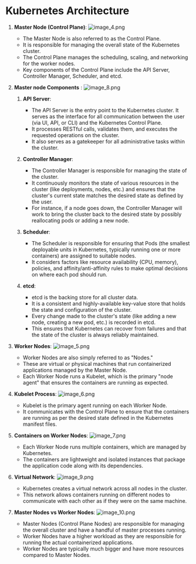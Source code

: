 # Kubernetes Architecture

1. **Master Node (Control Plane)**:
   ![image_4.png](image_4.png)
    - The Master Node is also referred to as the Control Plane.
    - It is responsible for managing the overall state of the Kubernetes cluster.
    - The Control Plane manages the scheduling, scaling, and networking for the worker nodes.
    - Key components of the Control Plane include the API Server, Controller Manager, Scheduler, and etcd.

2. **Master node Components** :
   ![image_8.png](image_8.png)

   1. **API Server**:
       - The API Server is the entry point to the Kubernetes cluster. It serves as the interface for all communication between the user (via UI, API, or CLI) and the Kubernetes Control Plane.
       - It processes RESTful calls, validates them, and executes the requested operations on the cluster.
       - It also serves as a gatekeeper for all administrative tasks within the cluster.

   2. **Controller Manager**:
       - The Controller Manager is responsible for managing the state of the cluster.
       - It continuously monitors the state of various resources in the cluster (like deployments, nodes, etc.) and ensures that the cluster's current state matches the desired state as defined by the user.
       - For instance, if a node goes down, the Controller Manager will work to bring the cluster back to the desired state by possibly reallocating pods or adding a new node.

   3. **Scheduler**:
       - The Scheduler is responsible for ensuring that Pods (the smallest deployable units in Kubernetes, typically running one or more containers) are assigned to suitable nodes.
       - It considers factors like resource availability (CPU, memory), policies, and affinity/anti-affinity rules to make optimal decisions on where each pod should run.

   4. **etcd**:
       - etcd is the backing store for all cluster data.
       - It is a consistent and highly-available key-value store that holds the state and configuration of the cluster.
       - Every change made to the cluster's state (like adding a new node, creating a new pod, etc.) is recorded in etcd.
       - This ensures that Kubernetes can recover from failures and that the state of the cluster is always reliably maintained.
   
3. **Worker Nodes**:
   ![image_5.png](image_5.png)
    - Worker Nodes are also simply referred to as "Nodes."
    - These are virtual or physical machines that run containerized applications managed by the Master Node.
    - Each Worker Node runs a Kubelet, which is the primary "node agent" that ensures the containers are running as expected.

4. **Kubelet Process**:
   ![image_6.png](image_6.png)
    - Kubelet is the primary agent running on each Worker Node.
    - It communicates with the Control Plane to ensure that the containers are running as per the desired state defined in the Kubernetes manifest files.

5. **Containers on Worker Nodes**:
   ![image_7.png](image_7.png)
    - Each Worker Node runs multiple containers, which are managed by Kubernetes.
    - The containers are lightweight and isolated instances that package the application code along with its dependencies.

6. **Virtual Network**:
   ![image_9.png](image_9.png)
    - Kubernetes creates a virtual network across all nodes in the cluster.
    - This network allows containers running on different nodes to communicate with each other as if they were on the same machine.

7. **Master Nodes vs Worker Nodes**:
   ![image_10.png](image_10.png)
    - Master Nodes (Control Plane Nodes) are responsible for managing the overall cluster and have a handful of master processes running.
    - Worker Nodes have a higher workload as they are responsible for running the actual containerized applications.
    - Worker Nodes are typically much bigger and have more resources compared to Master Nodes.

